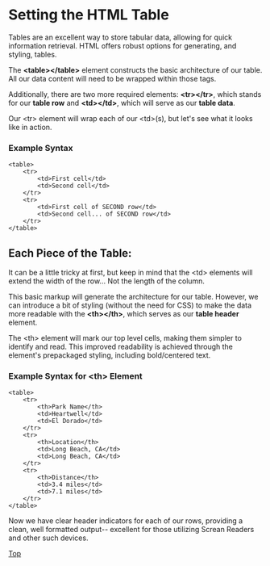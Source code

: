 # Setting the HTML Table  

Tables are an excellent way to store tabular data, allowing for quick information retrieval.  HTML offers robust options for generating, and styling, tables. 

The **&lt;table&gt;&lt;/table&gt;** element constructs the basic architecture of our table. All our data content will need to be wrapped within those tags.

Additionally, there are two more required elements: **&lt;tr&gt;&lt;/tr&gt;**, which stands for our **table row** and **&lt;td&gt;&lt;/td&gt;**, which will serve as our **table data**. 

Our &lt;tr&gt; element will wrap each of our &lt;td&gt;(s), but let's see what it looks like in action.

### Example Syntax

```
<table>
    <tr>
        <td>First cell</td>
        <td>Second cell</td>
    </tr>
    <tr>
        <td>First cell of SECOND row</td>
        <td>Second cell... of SECOND row</td>
    </tr>
</table>
```

## Each Piece of the Table:
It can be a little tricky at first, but keep in mind that the &lt;td&gt; elements will extend the width of the row... Not the length of the column. 

This basic markup will generate the architecture for our table. However, we can introduce a bit of styling (without the need for CSS) to make the data more readable with the **&lt;th&gt;&lt;/th&gt;**, which serves as our **table header** element. 

The &lt;th&gt; element will mark our top level cells, making them simpler to identify and read. This improved readability is achieved through the element's prepackaged styling, including bold/centered text.

### Example Syntax for &lt;th&gt; Element
```
<table>
    <tr>
        <th>Park Name</th>
        <td>Heartwell</td>
        <td>El Dorado</td>
    </tr>
    <tr>
        <th>Location</th>
        <td>Long Beach, CA</td>
        <td>Long Beach, CA</td>
    </tr>
    <tr>
        <th>Distance</th>
        <td>3.4 miles</td>
        <td>7.1 miles</td>
    </tr>
</table>
```
Now we have clear header indicators for each of our rows, providing a clean, well formatted output-- excellent for those utilizing Screan Readers and other such devices. 

[Top](#setting-the-html-table)